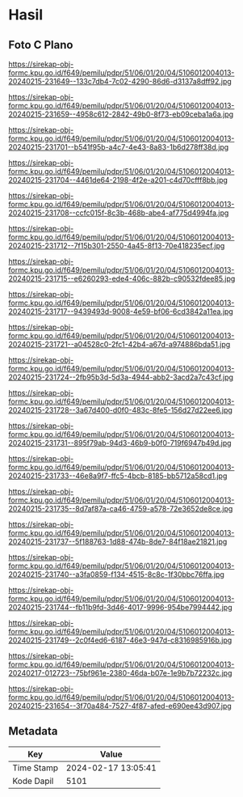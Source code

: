 # Hasil

## Foto C Plano

https://sirekap-obj-formc.kpu.go.id/f649/pemilu/pdpr/51/06/01/20/04/5106012004013-20240215-231649--133c7db4-7c02-4290-86d6-d3137a8dff92.jpg

https://sirekap-obj-formc.kpu.go.id/f649/pemilu/pdpr/51/06/01/20/04/5106012004013-20240215-231659--4958c612-2842-49b0-8f73-eb09ceba1a6a.jpg

https://sirekap-obj-formc.kpu.go.id/f649/pemilu/pdpr/51/06/01/20/04/5106012004013-20240215-231701--b541f95b-a4c7-4e43-8a83-1b6d278ff38d.jpg

https://sirekap-obj-formc.kpu.go.id/f649/pemilu/pdpr/51/06/01/20/04/5106012004013-20240215-231704--4461de64-2198-4f2e-a201-c4d70cfff8bb.jpg

https://sirekap-obj-formc.kpu.go.id/f649/pemilu/pdpr/51/06/01/20/04/5106012004013-20240215-231708--ccfc015f-8c3b-468b-abe4-af775d4994fa.jpg

https://sirekap-obj-formc.kpu.go.id/f649/pemilu/pdpr/51/06/01/20/04/5106012004013-20240215-231712--7f15b301-2550-4a45-8f13-70e418235ecf.jpg

https://sirekap-obj-formc.kpu.go.id/f649/pemilu/pdpr/51/06/01/20/04/5106012004013-20240215-231715--e6260293-ede4-406c-882b-c90532fdee85.jpg

https://sirekap-obj-formc.kpu.go.id/f649/pemilu/pdpr/51/06/01/20/04/5106012004013-20240215-231717--9439493d-9008-4e59-bf06-6cd3842a11ea.jpg

https://sirekap-obj-formc.kpu.go.id/f649/pemilu/pdpr/51/06/01/20/04/5106012004013-20240215-231721--a04528c0-2fc1-42b4-a67d-a974886bda51.jpg

https://sirekap-obj-formc.kpu.go.id/f649/pemilu/pdpr/51/06/01/20/04/5106012004013-20240215-231724--2fb95b3d-5d3a-4944-abb2-3acd2a7c43cf.jpg

https://sirekap-obj-formc.kpu.go.id/f649/pemilu/pdpr/51/06/01/20/04/5106012004013-20240215-231728--3a67d400-d0f0-483c-8fe5-156d27d22ee6.jpg

https://sirekap-obj-formc.kpu.go.id/f649/pemilu/pdpr/51/06/01/20/04/5106012004013-20240215-231731--895f79ab-94d3-46b9-b0f0-719f6947b49d.jpg

https://sirekap-obj-formc.kpu.go.id/f649/pemilu/pdpr/51/06/01/20/04/5106012004013-20240215-231733--46e8a9f7-ffc5-4bcb-8185-bb5712a58cd1.jpg

https://sirekap-obj-formc.kpu.go.id/f649/pemilu/pdpr/51/06/01/20/04/5106012004013-20240215-231735--8d7af87a-ca46-4759-a578-72e3652de8ce.jpg

https://sirekap-obj-formc.kpu.go.id/f649/pemilu/pdpr/51/06/01/20/04/5106012004013-20240215-231737--5f188763-1d88-474b-8de7-84f18ae21821.jpg

https://sirekap-obj-formc.kpu.go.id/f649/pemilu/pdpr/51/06/01/20/04/5106012004013-20240215-231740--a3fa0859-f134-4515-8c8c-1f30bbc76ffa.jpg

https://sirekap-obj-formc.kpu.go.id/f649/pemilu/pdpr/51/06/01/20/04/5106012004013-20240215-231744--fb11b9fd-3d46-4017-9996-954be7994442.jpg

https://sirekap-obj-formc.kpu.go.id/f649/pemilu/pdpr/51/06/01/20/04/5106012004013-20240215-231749--2c0f4ed6-6187-46e3-947d-c8316985916b.jpg

https://sirekap-obj-formc.kpu.go.id/f649/pemilu/pdpr/51/06/01/20/04/5106012004013-20240217-012723--75bf961e-2380-46da-b07e-1e9b7b72232c.jpg

https://sirekap-obj-formc.kpu.go.id/f649/pemilu/pdpr/51/06/01/20/04/5106012004013-20240215-231654--3f70a484-7527-4f87-afed-e690ee43d907.jpg


## Metadata

| Key        | Value               |
| ---------- | ------------------- |
| Time Stamp | 2024-02-17 13:05:41 |
| Kode Dapil | 5101                |



